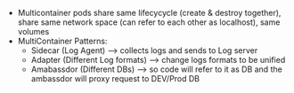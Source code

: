 - Multicontainer pods share same lifecycycle (create & destroy together), share same network space (can refer to each other as localhost), same volumes
- MultiContainer Patterns:
  - Sidecar (Log Agent) --> collects logs and sends to Log server
  - Adapter (Different Log formats) --> change logs formats to be unified
  - Amabassdor (Different DBs) --> so code will refer to it as DB and the ambassdor will proxy request to DEV/Prod DB